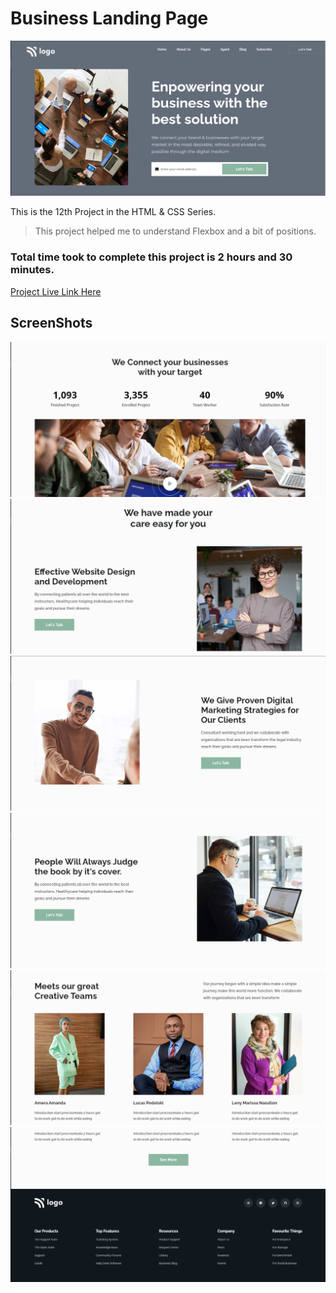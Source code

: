 # Business Landing Page

![Project 12](./Screenshots/12.PNG)

This is the 12th Project in the HTML & CSS Series.

> This project helped me to understand Flexbox and a bit of positions.

### Total time took to complete this project is 2 hours and 30 minutes.

[Project Live Link Here](https://businesshp.netlify.app/)

## ScreenShots

![Project 12](./Screenshots/12-2.PNG)
![Project 12](./Screenshots/12-3.PNG)
![Project 12](./Screenshots/12-4.PNG)
![Project 12](./Screenshots/12-5.PNG)
![Project 12](./Screenshots/12-6.PNG)
![Project 12](./Screenshots/12-7.PNG)
